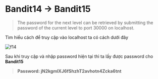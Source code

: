 # Bandit14 -> Bandit15

> The password for the next level can be retrieved by submitting the password of the current level to port 30000 on localhost.

Tìm hiểu cách để truy cập vào localhost ta có cách dưới đây

![f14](https://github.com/hoangdat251004/write_up/assets/110254118/214fe174-1fb7-41ec-a646-fa16f434aa40)

Sau khi truy cập và nhập password hiện tại thì ta lấy được password cho **Bandit15**

> **Password: jN2kgmIXJ6fShzhT2avhotn4Zcka6tnt**
